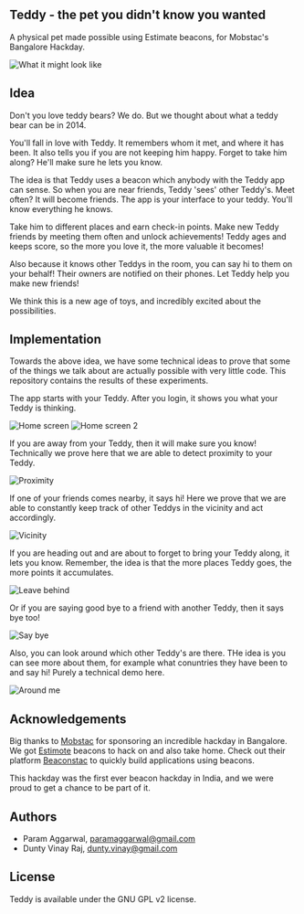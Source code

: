## Teddy - the pet you didn't know you wanted

A physical pet made possible using Estimate beacons, for Mobstac's Bangalore Hackday.

![What it might look like](https://raw.githubusercontent.com/paramaggarwal/teddy/master/teddy.jpg)

## Idea

Don't you love teddy bears? We do. But we thought about what a teddy bear can be in 2014.

You'll fall in love with Teddy. It remembers whom it met, and where it has been. It also tells you if you are not keeping him happy. Forget to take him along? He'll make sure he lets you know.

The idea is that Teddy uses a beacon which anybody with the Teddy app can sense. So when you are near friends, Teddy 'sees' other Teddy's. Meet often? It will become friends. The app is your interface to your teddy. You'll know everything he knows.

Take him to different places and earn check-in points. Make new Teddy friends by meeting them often and unlock achievements! Teddy ages and keeps score, so the more you love it, the more valuable it becomes!

Also because it knows other Teddys in the room, you can say hi to them on your behalf! Their owners are notified on their phones. Let Teddy help you make new friends!

We think this is a new age of toys, and incredibly excited about the possibilities.

## Implementation

Towards the above idea, we have some technical ideas to prove that some of the things we talk about are actually possible with very little code. This repository contains the results of these experiments.

The app starts with your Teddy. After you login, it shows you what your Teddy is thinking.

![Home screen](https://raw.githubusercontent.com/paramaggarwal/teddy/master/Screenshots/IMG_2627.PNG)
![Home screen 2](https://raw.githubusercontent.com/paramaggarwal/teddy/master/Screenshots/IMG_2628.PNG)

If you are away from your Teddy, then it will make sure you know! Technically we prove here that we are able to detect proximity to your Teddy.

![Proximity](https://raw.githubusercontent.com/paramaggarwal/teddy/master/Screenshots/IMG_2636.PNG)

If one of your friends comes nearby, it says hi! Here we prove that we are able to constantly keep track of other Teddys in the vicinity and act accordingly.

![Vicinity](https://raw.githubusercontent.com/paramaggarwal/teddy/master/Screenshots/IMG_2630.PNG)

If you are heading out and are about to forget to bring your Teddy along, it lets you know. Remember, the idea is that the more places Teddy goes, the more points it accumulates.

![Leave behind](https://raw.githubusercontent.com/paramaggarwal/teddy/master/Screenshots/IMG_2632.PNG)

Or if you are saying good bye to a friend with another Teddy, then it says bye too!

![Say bye](https://raw.githubusercontent.com/paramaggarwal/teddy/master/Screenshots/IMG_2634.PNG)

Also, you can look around which other Teddy's are there. THe idea is you can see more about them, for example what conuntries they have been to and say hi! Purely a technical demo here.

![Around me](https://raw.githubusercontent.com/paramaggarwal/teddy/master/Screenshots/IMG_2635.PNG)

## Acknowledgements

Big thanks to [Mobstac](http://mobstac.com) for sponsoring an incredible hackday in Bangalore. We got [Estimote](http://estimote.com) beacons to hack on and also take home. Check out their platform [Beaconstac](http://beaconstac.com) to quickly build applications using beacons.

This hackday was the first ever beacon hackday in India, and we were proud to get a chance to be part of it.

## Authors

* Param Aggarwal, paramaggarwal@gmail.com
* Dunty Vinay Raj, dunty.vinay@gmail.com

## License

Teddy is available under the GNU GPL v2 license.

